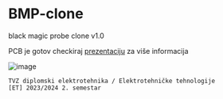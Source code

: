 # BMP-clone
black magic probe clone v1.0

PCB je gotov 
checkiraj [prezentaciju](prezentacija.pdf)
 za više informacija

![image](https://github.com/jadranm/BMP-clone/assets/44920813/d69ef4dd-76cb-4dfa-b021-9e1ff701e4ab)

    TVZ diplomski elektrotehnika / Elektrotehničke tehnologije
    [ET] 2023/2024 2. semestar
